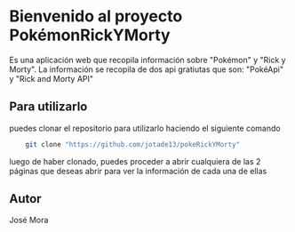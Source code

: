# Bienvenido al proyecto PokémonRickYMorty

Es una aplicación web que recopila información sobre "Pokémon" y "Rick y Morty". La información se recopila
de dos api gratiutas que son: "PokéApi" y "Rick and Morty API"


## Para utilizarlo
 puedes clonar el repositorio para utilizarlo haciendo el siguiente comando

```bash
    git clone "https://github.com/jotade13/pokeRickYMorty"
```

luego de haber clonado, puedes proceder a abrir cualquiera de las 2 páginas que deseas abrir para ver la información de cada una de ellas

## Autor

José Mora


